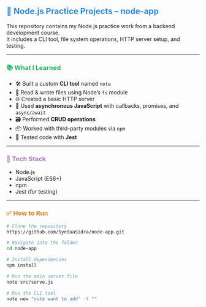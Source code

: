 <h2 style="color:#2e86de;">🚀 Node.js Practice Projects – node-app</h2>

This repository contains my Node.js practice work from a backend development course.  
It includes a CLI tool, file system operations, HTTP server setup, and testing.

---

<h3 style="color:#28b463;">📚 What I Learned</h3>

- 🛠️ Built a custom **CLI tool** named `note`
- 📁 Read & wrote files using Node’s `fs` module
- 🌐 Created a basic HTTP server 
- 🔁 Used **asynchronous JavaScript** with callbacks, promises, and `async/await`
- 🗃️ Performed **CRUD operations**
- 📦 Worked with third-party modules via `npm`
- 🧪 Tested code with **Jest**

---

<h3 style="color:#af7ac5;">📌 Tech Stack</h3>

- Node.js
- JavaScript (ES6+)
- npm
- Jest (for testing)

---

<h3 style="color:#e67e22;">✅ How to Run</h3>

```bash
# Clone the repository
https://github.com/SyedaaSidra/node-app.git

# Navigate into the folder
cd node-app

# Install dependencies
npm install

# Run the main server file
note src/serve.js

# Run the CLI tool
note new "note want to add" -t ""
